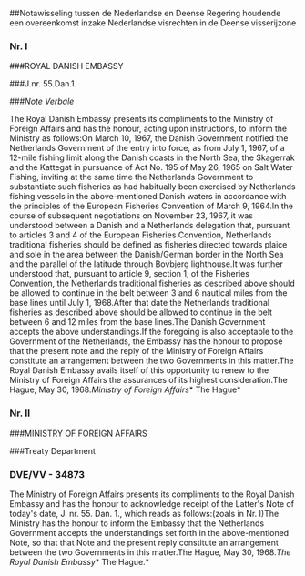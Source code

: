 <meta http-equiv='Content-Type' content='text/html; charset=utf-8' />

##Notawisseling tussen de Nederlandse en Deense Regering houdende een overeenkomst inzake Nederlandse visrechten in de Deense visserijzone

### Nr.  I  

###ROYAL DANISH EMBASSY

###J.nr. 55.Dan.1.

###*Note Verbale*

The Royal Danish Embassy presents its compliments to the Ministry of Foreign Affairs and has the honour, acting upon instructions, to inform the Ministry as follows:On March 10, 1967, the Danish Government notified the Netherlands Government of the entry into force, as from July 1, 1967, of a 12-mile fishing limit along the Danish coasts in the North Sea, the Skagerrak and the Kattegat in pursuance of Act No. 195 of May 26, 1965 on Salt Water Fishing, inviting at the same time the Netherlands Government to substantiate such fisheries as had habitually been exercised by Netherlands fishing vessels in the above-mentioned Danish waters in accordance with the principles of the European Fisheries Convention of March 9, 1964.In the course of subsequent negotiations on November 23, 1967, it was understood between a Danish and a Netherlands delegation that, pursuant to articles 3 and 4 of the European Fisheries Convention, Netherlands traditional fisheries should be defined as fisheries directed towards plaice and sole in the area between the Danish/German border in the North Sea and the parallel of the latitude through Bovbjerg lighthouse.It was further understood that, pursuant to article 9, section 1, of the Fisheries Convention, the Netherlands traditional fisheries as described above should be allowed to continue in the belt between 3 and 6 nautical miles from the base lines until July 1, 1968.After that date the Netherlands traditional fisheries as described above should be allowed to continue in the belt between 6 and 12 miles from the base lines.The Danish Government accepts the above understandings.If the foregoing is also acceptable to the Government of the Netherlands, the Embassy has the honour to propose that the present note and the reply of the Ministry of Foreign Affairs constitute an arrangement between the two Governments in this matter.The Royal Danish Embassy avails itself of this opportunity to renew to the Ministry of Foreign Affairs the assurances of its highest consideration.The Hague, May 30, 1968.*Ministry of Foreign Affairs** The Hague*

### Nr.  II  

###MINISTRY OF FOREIGN AFFAIRS

###Treaty Department

### DVE/VV - 34873

The Ministry of Foreign Affairs presents its compliments to the Royal Danish Embassy and has the honour to acknowledge receipt of the Latter's Note of today's date, J. nr. 55. Dan. 1., which reads as follows:(zoals in Nr. I)The Ministry has the honour to inform the Embassy that the Netherlands Government accepts the understandings set forth in the above-mentioned Note, so that that Note and the present reply constitute an arrangement between the two Governments in this matter.The Hague, May 30, 1968.*The Royal Danish Embassy** The Hague.*
